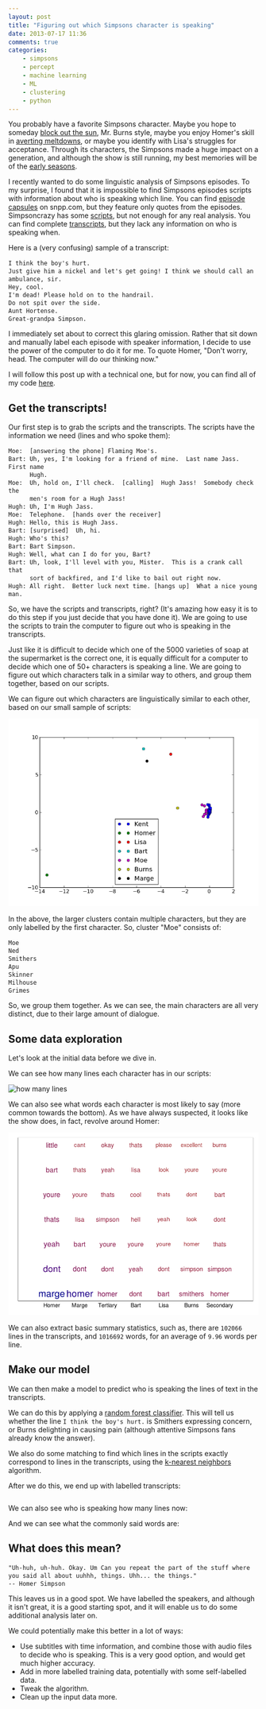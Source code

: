```yaml
---
layout: post
title: "Figuring out which Simpsons character is speaking"
date: 2013-07-17 11:36
comments: true
categories:
    - simpsons
    - percept
    - machine learning
    - ML
    - clustering
    - python
---
```


You probably have a favorite Simpsons character.  Maybe you hope to someday [block out the sun](http://en.wikipedia.org/wiki/Who_Shot_Mr._Burns%3F), Mr. Burns style, maybe you enjoy Homer's skill in [averting meltdowns](http://en.wikipedia.org/wiki/Homer_Defined), or maybe you identify with Lisa's struggles for acceptance.  Through its characters, the Simpsons made a huge impact on a generation, and although the show is still running, my best memories will be of the [early seasons](http://deadhomersociety.com/zombiesimpsons/).

I recently wanted to do some linguistic analysis of Simpsons episodes.  To my surprise, I found that it is impossible to find Simpsons episodes scripts with information about who is speaking which line.  You can find [episode capsules](http://snpp.com/episodes/7G10.html) on snpp.com, but they feature only quotes from the episodes.  Simpsoncrazy has some [scripts](http://www.simpsoncrazy.com/scripts), but not enough for any real analysis.  You can find complete [transcripts](http://www.springfieldspringfield.co.uk/view_episode_scripts.php?tv-show=the-simpsons&episode=s01e01), but they lack any information on who is speaking when.

Here is a (very confusing) sample of a transcript:

```
I think the boy's hurt.
Just give him a nickel and let's get going! I think we should call an ambulance, sir.
Hey, cool.
I'm dead! Please hold on to the handrail.
Do not spit over the side.
Aunt Hortense.
Great-grandpa Simpson.
```

I immediately set about to correct this glaring omission.  Rather that sit down and manually label each episode with speaker information, I decide to use the power of the computer to do it for me.  To quote Homer, "Don't worry, head.  The computer will do our thinking now."

I will follow this post up with a technical one, but for now, you can find all of my code [here](https://github.com/VikParuchuri/simpsons-scripts).

Get the transcripts!
--------------------------------------------

Our first step is to grab the scripts and the transcripts.  The scripts have the information we need (lines and who spoke them):

```
Moe:  [answering the phone] Flaming Moe's.
Bart: Uh, yes, I'm looking for a friend of mine.  Last name Jass.  First name
      Hugh.
Moe:  Uh, hold on, I'll check.  [calling]  Hugh Jass!  Somebody check the
      men's room for a Hugh Jass!
Hugh: Uh, I'm Hugh Jass.
Moe:  Telephone.  [hands over the receiver]
Hugh: Hello, this is Hugh Jass.
Bart: [surprised]  Uh, hi.
Hugh: Who's this?
Bart: Bart Simpson.
Hugh: Well, what can I do for you, Bart?
Bart: Uh, look, I'll level with you, Mister.  This is a crank call that
      sort of backfired, and I'd like to bail out right now.
Hugh: All right.  Better luck next time. [hangs up]  What a nice young man.
```

So, we have the scripts and transcripts, right? (It's amazing how easy it is to do this step if you just decide that you have done it).  We are going to use the scripts to train the computer to figure out who is speaking in the transcripts.

Just like it is difficult to decide which one of the 5000 varieties of soap at the supermarket is the correct one, it is equally difficult for a computer to decide which one of 50+ characters is speaking a line.  We are going to figure out which characters talk in a similar way to others, and group them together, based on our scripts.

We can figure out which characters are linguistically similar to each other, based on our small sample of scripts:

![clusters](../images/simpsons-scripts/clusters.png)

In the above, the larger clusters contain multiple characters, but they are only labelled by the first character.  So, cluster "Moe" consists of:

```
Moe
Ned
Smithers
Apu
Skinner
Milhouse
Grimes
```

So, we group them together.  As we can see, the main characters are all very distinct, due to their large amount of dialogue.

Some data exploration
-----------------------------------------------

Let's look at the initial data before we dive in.

We can see how many lines each character has in our scripts:

![how many lines](../images/simpsons-scripts/lines_said_per_character_initial.png)

We can also see what words each character is most likely to say (more common towards the bottom).  As we have always suspected, it looks like the show does, in fact, revolve around Homer:

![commonly said words](../images/simpsons-scripts/commonly_said_words_initial.png)

We can also extract basic summary statistics, such as, there are `102066` lines in the transcripts, and `1016692` words, for an average of `9.96` words per line.

Make our model
-----------------------------------------------

We can then make a model to predict who is speaking the lines of text in the transcripts.

We can do this by applying a [random forest classifier](http://en.wikipedia.org/wiki/Random_forest).  This will tell us whether the line `I think the boy's hurt.` is Smithers expressing concern, or Burns delighting in causing pain (although attentive Simpsons fans already know the answer).

We also do some matching to find which lines in the scripts exactly correspond to lines in the transcripts, using the [k-nearest neighbors](https://en.wikipedia.org/wiki/K-nearest_neighbors_algorithm) algorithm.

After we do this, we end up with labelled transcripts:

```
```

We can also see who is speaking how many lines now:


And we can see what the commonly said words are:


What does this mean?
-------------------------------------------------

```
"Uh-huh, uh-huh. Okay. Um Can you repeat the part of the stuff where you said all about uuhhh, things. Uhh... the things."
-- Homer Simpson
```

This leaves us in a good spot.  We have labelled the speakers, and although it isn't great, it is a good starting spot, and it will enable us to do some additional analysis later on.

We could potentially make this better in a lot of ways:

* Use subtitles with time information, and combine those with audio files to decide who is speaking.  This is a very good option, and would get much higher accuracy.
* Add in more labelled training data, potentially with some self-labelled data.
* Tweak the algorithm.
* Clean up the input data more.
